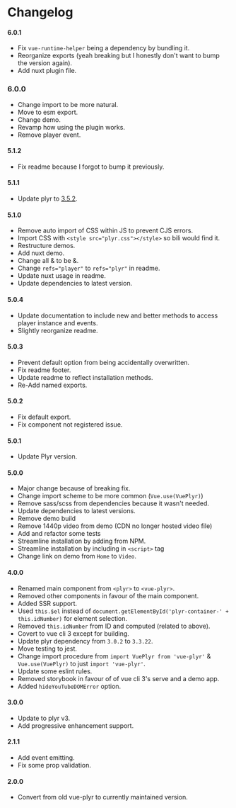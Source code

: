 # Changelog

#### 6.0.1
- Fix `vue-runtime-helper` being a dependency by bundling it.
- Reorganize exports (yeah breaking but I honestly don't want to bump the version again).
- Add nuxt plugin file.

### 6.0.0
- Change import to be more natural.
- Move to esm export.
- Change demo.
- Revamp how using the plugin works.
- Remove player event.

#### 5.1.2
- Fix readme because I forgot to bump it previously.

#### 5.1.1
- Update plyr to [3.5.2](https://github.com/sampotts/plyr/blob/master/changelog.md#v352).

#### 5.1.0
- Remove auto import of CSS within JS to prevent CJS errors.
- Import CSS with `<style src="plyr.css"></style>` so bili would find it.
- Restructure demos.
- Add nuxt demo.
- Change all &amp; to be &.
- Change `refs="player"` to `refs="plyr"` in readme.
- Update nuxt usage in readme.
- Update dependencies to latest version.

#### 5.0.4
- Update documentation to include new and better methods to access
player instance and events.
- Slightly reorganize readme.

#### 5.0.3
- Prevent default option from being accidentally overwritten.
- Fix readme footer.
- Update readme to reflect installation methods.
- Re-Add named exports.

#### 5.0.2
- Fix default export.
- Fix component not registered issue.

#### 5.0.1
- Update Plyr version.

#### 5.0.0
- Major change because of breaking fix.
- Change import scheme to be more common (`Vue.use(VuePlyr)`)
- Remove sass/scss from dependencies because it wasn't needed.
- Update dependencies to latest versions.
- Remove demo build
- Remove 1440p video from demo (CDN no longer hosted video file)
- Add and refactor some tests
- Streamline installation by adding from NPM.
- Streamline installation by including in `<script>` tag
- Change link on demo from `Home` to `Video`.

#### 4.0.0
- Renamed main component from `<plyr>` to `<vue-plyr>`.
- Removed other components in favour of the main component.
- Added SSR support.
- Used `this.$el` instead of `document.getElementById('plyr-container-' + this.idNumber)` for element selection.
- Removed `this.idNumber` from ID and computed (related to above).
- Covert to vue cli 3 except for building.
- Update plyr dependency from `3.0.2` to `3.3.22`.
- Move testing to jest.
- Change import procedure from `import VuePlyr from 'vue-plyr'` & `Vue.use(VuePlyr)` to just `import 'vue-plyr'`.
- Update some eslint rules.
- Removed storybook in favour of of vue cli 3's serve and a demo app.
- Added `hideYouTubeDOMError` option.

#### 3.0.0
- Update to plyr v3.
- Add progressive enhancement support.

#### 2.1.1
- Add event emitting.
- Fix some prop validation.

#### 2.0.0
- Convert from old vue-plyr to currently maintained version.

